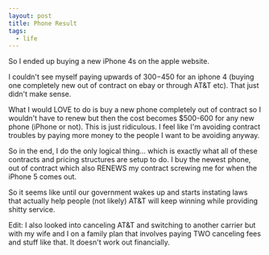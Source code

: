 ```yaml
---
layout: post
title: Phone Result
tags:
  - life
---
```


So I ended up buying a new iPhone 4s on the apple website.

I couldn't see myself paying upwards of $300-$450 for an iphone 4 (buying one
completely new out of contract on ebay or through AT&T etc).  That just didn't
make sense.

What I would LOVE to do is buy a new phone completely out of contract so I
wouldn't have to renew but then the cost becomes $500-600 for any new phone
(iPhone or not). This is just ridiculous. I feel like I'm avoiding contract
troubles by paying more money to the people I want to be avoiding anyway.

So in the end, I do the only logical thing... which is exactly what all of these
contracts and pricing structures are setup to do. I buy the newest phone, out of
contract which also RENEWS my contract screwing me for when the iPhone 5 comes
out.

So it seems like until our government wakes up and starts instating laws that
actually help people (not likely) AT&T will keep winning while providing shitty
service.

Edit: I also looked into canceling AT&T and switching to another carrier but
with my wife and I on a family plan that involves paying TWO canceling fees and
stuff like that. It doesn't work out financially.
